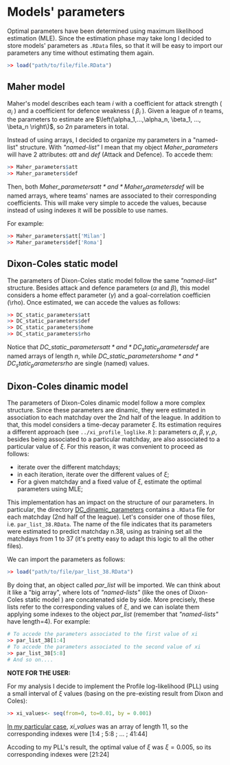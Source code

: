 # Models' parameters
Optimal parameters have been determined using maximum likelihood estimation (MLE). Since the estimation phase may take long I decided to store models' parameters as `.RData` files, so that it will be easy to import our parameters any time 
without estimating them again.
```r
>> load("path/to/file/file.RData")
```

## Maher model
Maher's model describes each team $i$ with a coefficient for attack strength ( $\alpha_i$ ) and a coefficient for defence weakness ( $\beta_i$ ).
Given a league of $n$ teams, the parameters to estimate are $\left(\alpha_1,...,\alpha_n, \beta_1, ..., \beta_n \right\)$, so $2n$ parameters in total.

Instead of using arrays, I decided to organize my parameters in a "named-list" structure. With *"named-list"* I mean that my object *Maher_parameters* will have 2 attributes: *att* and *def* (Attack and Defence). To accede them:
```r
>> Maher_parameters$att
>> Maher_parameters$def
```
Then, both *Maher_parameters$att* and *Maher_parameters$def* will be named arrays, where teams' names are associated to their corresponding coefficients. This will make very simple to accede the values, because instead of
using indexes it will be possible to use names.

For example:
```r
>> Maher_parameters$att['Milan']
>> Maher_parameters$def['Roma']
```
## Dixon-Coles static model
The parameters of Dixon-Coles static model follow the same *"named-list"* structure. Besides attack and defence parameters ($\alpha$ and $\beta$), this model considers a home effect parameter ($\gamma$) and 
a goal-correlation coefficien (\rho). Once estimated, we can accede the values as follows:
```r
>> DC_static_parameters$att
>> DC_static_parameters$def
>> DC_static_parameters$home
>> DC_static_parameters$rho
```
Notice that *DC_static_parameters$att* and *DC_static_parameters$def* are named arrays of length *n*, while *DC_static_parameters$home* and *DC_static_parameters$rho* are single (named) values.

## Dixon-Coles dinamic model
The parameters of Dixon-Coles dinamic model follow a more complex structure. Since these parameters are dinamic, they were estimated in association to each matchday over the 2nd half of the league. In addition to that, this model considers a time-decay parameter $\xi$. Its estimation requires a different approach (see `../xi_profile_loglike.R` ):  parameters $\alpha,\beta,\gamma,\rho$, besides being associated to a particular matchday, are also associated to a particular value of $\xi$. For this reason, it was convenient to proceed as follows:

- iterate over the different matchdays;
- in each iteration, iterate over the different values of $\xi$;
- For a given matchday and a fixed value of $\xi$, estimate the optimal parameters using MLE;

This implementation has an impact on the structure of our parameters. In particular, the directory [DC_dinamic_parameters](DC_dinamic_parameters/) contains a `.RData` file for each matchday (2nd half of the league). Let's consider one of those files, i.e. `par_list_38.RData`. The name of the file indicates that its parameters were estimated to predict matchday n.38, using as training set all the matchdays from 1 to 37 (it's pretty easy to adapt this logic to all the other files).

We can import the parameters as follows:
```r
>> load("path/to/file/par_list_38.RData")
```
By doing that, an object called *par_list* will be imported. We can think about it like a "big array", where lots of *"named-lists"* (like the ones of Dixon-Coles static model ) are concatenated side by side. More precisely, these lists refer to the corresponding values of $\xi$, and we can isolate them applying some indexes to the object *par_list* (remember that *"named-lists"* have length=4). For example:
```r
# To accede the parameters associated to the first value of xi
>> par_list_38[1:4]
# To accede the parameters associated to the second value of xi
>> par_list_38[5:8]
# And so on....
```
**NOTE FOR THE USER:** 

For my analysis I decide to implement the Profile log-likelihood (PLL) using a small interval of $\xi$ values (basing on the pre-existing result from Dixon and Coles):
```r
>> xi_values<- seq(from=0, to=0.01, by = 0.001)
```
<ins>In my particular case</ins>, *xi_values* was an array of length 11, so the corresponding indexes were [1:4 ; 5:8 ; ... ; 41:44]

Accoding to my PLL's result,  the optimal value of $\xi$ was $\xi=0.005$, so its corresponding indexes were [21:24]
